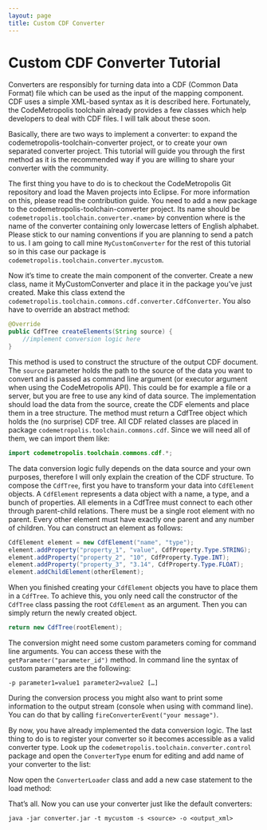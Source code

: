 ```yaml
---
layout: page
title: Custom CDF Converter
---
```


# Custom CDF Converter Tutorial

Converters are responsibly for turning data into a CDF (Common Data Format) file which can be used as the input of the mapping component. CDF uses a simple XML-based syntax as it is described here. Fortunately, the CodeMetropolis toolchain already provides a few classes which help developers to deal with CDF files. I will talk about these soon.

Basically, there are two ways to implement a converter: to expand the codemetropolis-toolchain-converter project, or to create your own separated converter project. This tutorial will guide you through the first method as it is the recommended way if you are willing to share your converter with the community.

The first thing you have to do is to checkout the CodeMetropolis Git repository and load the Maven projects into Eclipse. For more information on this, please read the contribution guide. You need to add a new package to the codemetropolis-toolchain-converter project. Its name should be `codemetropolis.toolchain.converter.<name>` by convention where <name> is the name of the converter containing only lowercase letters of English alphabet. Please stick to our naming conventions if you are planning to send a patch to us. I am going to call mine `MyCustomConverter` for the rest of this tutorial so in this case our package is `codemetropolis.toolchain.converter.mycustom`.

Now it’s time to create the main component of the converter. Create a new class, name it MyCustomConverter and place it in the package you’ve just created. Make this class extend the `codemetropolis.toolchain.commons.cdf.converter.CdfConverter`. You also have to override an abstract method:

~~~ java
@Override
public CdfTree createElements(String source) {
	//implement conversion logic here
}
~~~


This method is used to construct the structure of the output CDF document. The `source` parameter holds the path to the source of the data you want to convert and is passed as command line argument (or executor argument when using the CodeMetropolis API). This could be for example a file or a server, but you are free to use any kind of data source. The implementation should load the data from the source, create the CDF elements and place them in a tree structure. The method must return a CdfTree object which holds the (no surprise) CDF tree. All CDF related classes are placed in package `codemetropolis.toolchain.commons.cdf`. Since we will need all of them, we can import them like: 

~~~ java
import codemetropolis.toolchain.commons.cdf.*;
~~~

The data conversion logic fully depends on the data source and your own purposes, therefore I will only explain the creation of the CDF structure. To compose the `CdfTree`, first you have to transform your data into `CdfElement` objects. A `CdfElement` represents a data object with a name, a type, and a bunch of properties. All elements in a CdfTree must connect to each other through parent-child relations. There must be a single root element with no parent. Every other element must have exactly one parent and any number of children. You can construct an element as follows:

~~~ java
CdfElement element = new CdfElement("name", "type");
element.addProperty("property_1", "value", CdfProperty.Type.STRING);
element.addProperty("property_2", "10", CdfProperty.Type.INT);
element.addProperty("property_3", "3.14", CdfProperty.Type.FLOAT);
element.addChildElement(otherElement);
~~~

When you finished creating your `CdfElement` objects you have to place them in a `CdfTree`. To achieve this, you only need call the constructor of the `CdfTree` class passing the root `CdfElement` as an argument. Then you can simply return the newly created object.

~~~ java
return new CdfTree(rootElement);
~~~

The conversion might need some custom parameters coming for command line arguments. You can access these with the `getParameter("parameter_id")` method. In command line the syntax of custom parameters are the following:

`-p parameter1=value1 parameter2=value2 […]`

During the conversion process you might also want to print some information to the output stream (console when using with command line). You can do that by calling `fireConverterEvent("your message")`.

By now, you have already implemented the data conversion logic. The last thing to do is to register your converter so it becomes accessible as a valid converter type. Look up the `codemetropolis.toolchain.converter.control`  package and open the `ConverterType` enum for editing and add name of your converter to the list:

Now open the `ConverterLoader` class and add a new case statement to the load method:

That’s all. Now you can use your converter just like the default converters:

`java -jar converter.jar -t mycustom -s <source> -o <output_xml>`
